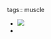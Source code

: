 tags:: muscle

- ![](https://peach-geographical-bat-397.mypinata.cloud/ipfs/Qmef7RM8t6pU5BtXC9t9ps9ZBJ7SbfvhK37j4jWNabQXeJ)
-